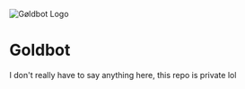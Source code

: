 ![Gøldbot Logo](https://i.imgur.com/8bOl5gU.png)

# Goldbot

I don't really have to say anything here, this repo is private lol